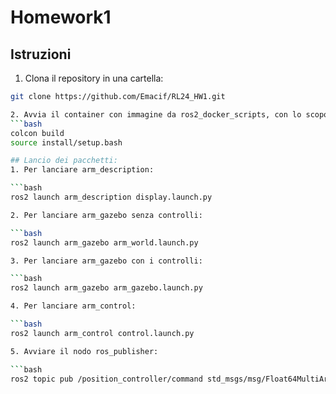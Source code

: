 # Homework1
 
## Istruzioni 
1. Clona il repository in una cartella:
```bash 
git clone https://github.com/Emacif/RL24_HW1.git

2. Avvia il container con immagine da ros2_docker_scripts, con lo scopo di configurare e costruire tutti i pacchetti presenti nel workspace:
```bash 
colcon build 
source install/setup.bash

## Lancio dei pacchetti: 
1. Per lanciare arm_description:

```bash 
ros2 launch arm_description display.launch.py 

2. Per lanciare arm_gazebo senza controlli: 

```bash 
ros2 launch arm_gazebo arm_world.launch.py 

3. Per lanciare arm_gazebo con i controlli: 

```bash 
ros2 launch arm_gazebo arm_gazebo.launch.py 

4. Per lanciare arm_control: 

```bash 
ros2 launch arm_control control.launch.py 

5. Avviare il nodo ros_publisher: 

```bash 
ros2 topic pub /position_controller/command std_msgs/msg/Float64MultiArray "{data: [0.0, 0.0, 0.0, 0.0]}"